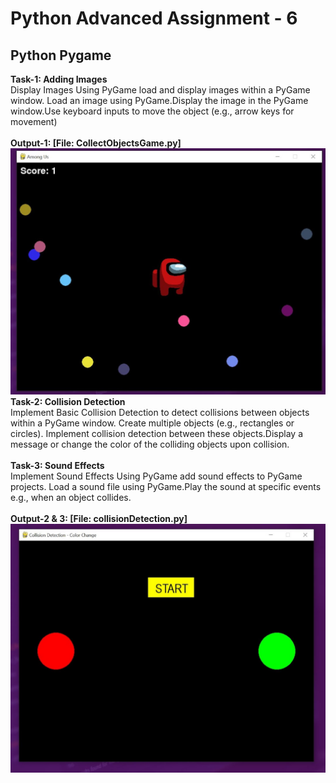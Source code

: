 <h1>Python Advanced Assignment - 6</h1>
<h2>Python Pygame</h2>

<b>Task-1: Adding Images</b></br>
Display Images Using PyGame load and display images within a PyGame window. Load an image using PyGame.Display the image in the PyGame window.Use keyboard inputs to move the object (e.g., arrow keys for movement)</br></br>
<b>Output-1: [File: CollectObjectsGame.py]</b></br>
![Game - Collect Objects using Pygame](Task1-Game.jpg)
<b>Task-2: Collision Detection</b></br>
Implement Basic Collision Detection to detect collisions between objects within a PyGame window. Create multiple objects (e.g., rectangles or circles). Implement collision detection between these objects.Display a message or change the color of the colliding objects upon collision.</br></br>
<b>Task-3: Sound Effects</b></br>
Implement Sound Effects Using PyGame add sound effects to  PyGame projects. Load a sound file using PyGame.Play the sound at specific events e.g., when an object collides.</br></br>
<b>Output-2 & 3: [File: collisionDetection.py]</b></br>
![Task 2 & 3 - Collision Detection using Pygame with sound effect](Task2-CollisionDetection.jpg)